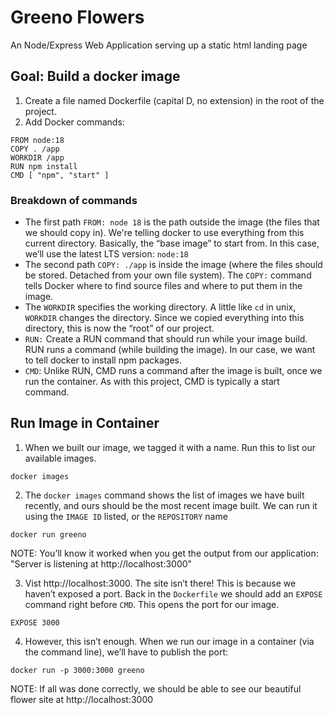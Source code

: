 # Greeno Flowers

An Node/Express Web Application serving up a static html landing page

## Goal: Build a docker image
1. Create a file named Dockerfile (capital D, no extension) in the root of the project. 
2. Add Docker commands:
```
FROM node:18
COPY . /app
WORKDIR /app
RUN npm install
CMD [ "npm", "start" ]
```

### Breakdown of commands
- The first path `FROM: node 18` is the path outside the image (the files that we should copy in). We're telling docker to use everything from this current directory. Basically, the “base image” to start from.  In this case, we’ll use the latest LTS version: `node:18`
- The second path `COPY: ./app` is inside the image (where the files should be stored. Detached from your own file system). The `COPY:` command tells Docker where to find source files and where to put them in the image.
- The `WORKDIR` specifies the working directory.  A little like `cd` in unix, `WORKDIR` changes the directory.  Since we copied everything into this directory, this is now the “root” of our project.
- `RUN:` Create a RUN command that should run while your image build. RUN runs a command (while building the image). In our case, we want to tell docker to install npm packages.
- `CMD`: Unlike RUN, CMD runs a command after the image is built, once we run the container. As with this project, CMD is typically a start command.


## Run Image in Container
1. When we built our image, we tagged it with a name.  Run this to list our available images.
```
docker images
```

2.  The `docker images` command shows the list of images we have built recently, and ours should be the most recent image built. We can run it using the `IMAGE ID` listed, or the `REPOSITORY` name
```
docker run greeno
```

NOTE: You’ll know it worked when you get the output from our application: "Server is listening at http://localhost:3000"

3. Vist http://localhost:3000. The site isn’t there! This is because we haven’t exposed a port. Back in the `Dockerfile` we should add an `EXPOSE` command right before `CMD`. This opens the port for our image.
```
EXPOSE 3000
```

4. However, this isn’t enough. When we run our image in a container (via the command line), we’ll have to publish the port:
```
docker run -p 3000:3000 greeno
```

NOTE: If all was done correctly, we should be able to see our beautiful flower site at http://localhost:3000
 

